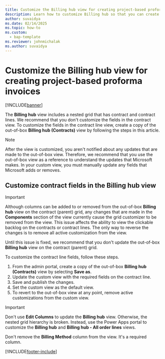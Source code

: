 ```yaml
---
title: Customize the Billing hub view for creating project-based proforma invoices
description: Learn how to customize Billing hub so that you can create project-based proforma invoices.
author: suvaidya
ms.date: 02/14/2025
ms.topic: how-to
ms.custom: 
  - bap-template
ms.reviewer: johnmichalak
ms.author: suvaidya
---
```


# Customize the Billing hub view for creating project-based proforma invoices

[!INCLUDE[banner](../includes/banner.md)]

The **Billing hub** view includes a nested grid that has contract and contract lines. We recommend that you don't customize the fields in the contract view. To customize the fields in the contract line view, create a copy of the out-of-box **Billing hub (Contracts)** view by following the steps in this article.

> [!NOTE]
> After the view is customized, you aren't notified about any updates that are made to the out-of-box view. Therefore, we recommend that you use the out-of-box view as a reference to understand the updates that Microsoft makes. In your custom view, you must manually update any fields that Microsoft adds or removes.

## Customize contract fields in the Billing hub view

> [!IMPORTANT]
> Although columns can be added to or removed from the out-of-box **Billing hub** view on the contract (parent) grid, any changes that are made in the **Components** section of the view currently cause the grid customizer to be removed from the view. This issue affects the ability to view the clickable backlog on the contracts or contract lines. The only way to reverse the changes is to remove all active customization from the view.
>
> Until this issue is fixed, we recommend that you don't update the out-of-box **Billing hub** view on the contract (parent) grid.

To customize the contract line fields, follow these steps.

1. From the admin portal, create a copy of the out-of-box **Billing hub (Contracts)** view by selecting **Save as**.
1. Update the custom view with the required fields on the contract line.
1. Save and publish the changes.
1. Set the custom view as the default view.
1. To revert to the out-of-box view at any point, remove active customizations from the custom view.

> [!IMPORTANT]
> Don't use **Edit Columns** to update the **Billing hub** view. Otherwise, the nested grid hierarchy is broken. Instead, use the Power Apps portal to customize the **Billing hub** and **Billing hub - All order lines** views.
>
> Don't remove the **Billing Method** column from the view. It's a required column.

[!INCLUDE[footer-include](../includes/footer-banner.md)]
